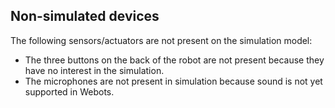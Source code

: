 ## Non-simulated devices

The following sensors/actuators are not present on the simulation model:

- The three buttons on the back of the robot are not present because they have no
interest in the simulation.
- The microphones are not present in simulation because sound is not yet supported
in Webots.
